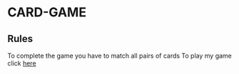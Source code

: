 # CARD-GAME

## Rules
To complete the game you have to match all pairs of cards
To play my game click [here](https://francesco-lucetti-2c-jcmaxwell-2023.github.io/CARD-GAME/)
